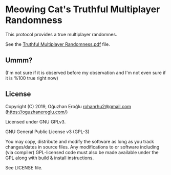 # Meowing Cat's Truthful Multiplayer Randomness

This protocol provides a true multiplayer randomnes.

See the [Truthful Multiplayer Randomness.pdf](<./Truthful Multiplayer Randomness.pdf>) file.

## Ummm?

(I'm not sure if it is observed before my observation and I'm not even sure if it is %100 true right now)

## License

Copyright (C) 2019, Oğuzhan Eroğlu <rohanrhu2@gmail.com> (https://oguzhaneroglu.com/)

Licensed under GNU GPLv3.

GNU General Public License v3 (GPL-3)

You may copy, distribute and modify the software as long as you track changes/dates in source files. Any modifications to or software including (via compiler) GPL-licensed code must also be made available under the GPL along with build & install instructions.

See LICENSE file.
